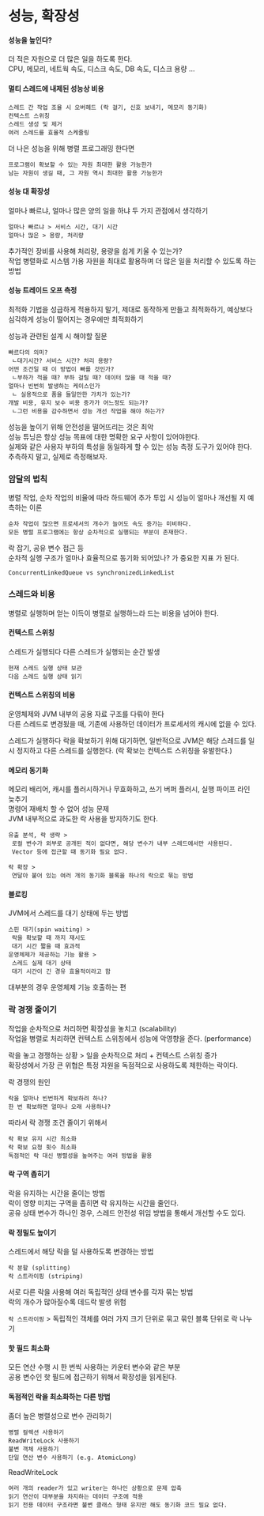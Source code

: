 # 성능, 확장성

#### 성능을 높인다?&#x20;

&#x20;더 적은 자원으로 더 많은 일을 하도록 한다.\
&#x20;CPU, 메모리, 네트웍 속도, 디스크 속도, DB 속도, 디스크 용량 …

#### 멀티 스레드에 내제된 성능상 비용

```
스레드 간 작업 조율 시 오버헤드 (락 걸기, 신호 보내기, 메모리 동기화)
컨텍스트 스위칭
스레드 생성 및 제거
여러 스레드를 효율적 스케줄링
```

더 나은 성능을 위해 병렬 프로그래밍 한다면

```
프로그램이 확보할 수 있는 자원 최대한 활용 가능한가
남는 자원이 생길 때, 그 자원 역시 최대한 활용 가능한가 
```

#### 성능 대 확장성

얼마나 빠르냐, 얼마나 많은 양의 일을 하냐 두 가지 관점에서 생각하기

```
얼마나 빠르냐 > 서비스 시간, 대기 시간
얼마나 많은 > 용량, 처리량
```

추가적인 장비를 사용해 처리량, 용량을 쉽게 키울 수 있는가?\
&#x20;작업 병렬화로 시스템 가용 자원을 최대로 활용하며 더 많은 일을 처리할 수 있도록 하는 방법

#### 성능 트레이드 오프 측정

최적화 기법을 성급하게 적용하지 말기, 제대로 동작하게 만들고 최적화하기, 예상보다 심각하게 성능이 떨어지는 경우에만 최적화하기

성능과 관련된 설계 시 해야할 질문

```
빠르다의 의미?
 ㄴ대기시간? 서비스 시간? 처리 용량?
어떤 조건일 때 이 방법이 빠를 것인가?
 ㄴ부하가 적을 때? 부하 걸릴 때? 데이터 많을 때 적을 때?
얼마나 빈번히 발생하는 케이스인가
 ㄴ 실용적으로 품을 들일만한 가치가 있는가?
개발 비용, 유지 보수 비용 증가가 어느정도 되는가?
 ㄴ그런 비용을 감수하면서 성능 개선 작업을 해야 하는가?
```

성능을 높이기 위해 안전성을 떨어뜨리는 것은 최악\
성능 튜닝은 항상 성능 목표에 대한 명확한 요구 사항이 있어야한다.\
실제와 같은 사용자 부하의 특성을 동일하게 할 수 있는 성능 측정 도구가 있어야 한다.\
추측하지 말고, 실제로 측정해보자.

### 암달의 법칙

&#x20;병렬 작업, 순차 작업의 비율에 따라 하드웨어 추가 투입 시 성능이 얼마나 개선될 지 예측하는 이론

```
순차 작업이 많으면 프로세서의 개수가 늘어도 속도 증가는 미비하다.
모든 병렬 프로그램에는 항상 순차적으로 실행되는 부분이 존재한다.
```

락 잡기, 공유 변수 접근 등\
순차적 실행 구조가 얼마나 효율적으로 동기화 되어있나? 가 중요한 지표 가 된다.

`ConcurrentLinkedQueue vs synchronizedLinkedList`

### 스레드와 비용

병렬로 실행하며 얻는 이득이 병렬로 실행하느라 드는 비용을 넘어야 한다.

#### 컨텍스트 스위칭

스레드가 실행되다 다른 스레드가 실행되는 순간 발생

```
현재 스레드 실행 상태 보관
다음 스레드 실행 상태 읽기
```

#### 컨텍스트 스위칭의 비용

운영체제와 JVM 내부의 공용 자료 구조를 다뤄야 한다\
다른 스레드로 변경됬을 때, 기존에 사용하던 데이터가 프로세서의 캐시에 없을 수 있다.

스레드가 실행하다 락을 확보하기 위해 대기하면, 일반적으로 JVM은 해당 스레드를 일시 정지하고 다른 스레드를 실행한다. (락 확보는 컨텍스트 스위칭을 유발한다.)

#### 메모리 동기화

메모리 배리어, 캐시를 플러시하거나 무효화하고, 쓰기 버퍼 플러시, 실행 파이프 라인 늦추기\
명령어 재배치 할 수 없어 성능 문제\
JVM 내부적으로 과도한 락 사용을 방지하기도 한다.

```
유출 분석, 락 생략 >
 로컬 변수가 외부로 공개된 적이 없다면, 해당 변수가 내부 스레드에서만 사용된다. 
 Vector 등에 접근할 때 동기화 필요 없다.

락 확장 > 
 연달아 붙어 있는 여러 개의 동기화 블록을 하나의 락으로 묶는 방법
```

#### 블로킹

JVM에서 스레드를 대기 상태에 두는 방법

```
스핀 대기(spin waiting) >
 락을 확보할 때 까지 재시도
 대기 시간 짧을 때 효과적
운영체제가 제공하는 기능 활용 >
 스레드 실제 대기 상태
 대기 시간이 긴 경유 효율적이라고 함
```

대부분의 경우 운영체제 기능 호출하는 편

### 락 경쟁 줄이기

작업을 순차적으로 처리하면 확장성을 놓치고 (scalability)\
작업을 병렬로 처리하면 컨텍스트 스위칭에서 성능에 악영향을 준다. (performance)

락을 놓고 경쟁하는 상황 > 일을 순차적으로 처리 + 컨텍스트 스위칭 증가\
확장성에서 가장 큰 위협은 특정 자원을 독점적으로 사용하도록 제한하는 락이다.

락 경쟁의 원인

```
락을 얼마나 빈번하게 확보하려 하나?
한 번 확보하면 얼마나 오래 사용하나?
```

따라서 락 경쟁 조건 줄이기 위해서

```
락 확보 유지 시간 최소화
락 확보 요청 횟수 최소화
독점적인 락 대신 병렬성을 높여주는 여러 방법을 활용
```

#### 락 구역 좁히기

락을 유지하는 시간을 줄이는 방법\
락이 영향 미치는 구역을 좁히면 락 유지하는 시간을 줄인다.\
공유 상태 변수가 하나인 경우, 스레드 안전성 위임 방법을 통해서 개선할 수도 있다.

#### 락 정밀도 높이기

스레드에서 해당 락을 덜 사용하도록 변경하는 방법

```
락 분할 (splitting)
락 스트라이핑 (striping)
```

서로 다른 락을 사용해 여러 독립적인 상태 변수를 각자 묶는 방법\
락의 개수가 많아질수록 데드락 발생 위험

`락 스트라이핑` > 독립적인 객체를 여러 가지 크기 단위로 묶고 묶인 블록 단위로 락 나누기

#### 핫 필드 최소화

모든 연산 수행 시 한 번씩 사용하는 카운터 변수와 같은 부분\
공용 변수인 핫 필드에 접근하기 위해서 확장성을 읽게된다.

#### 독점적인 락을 최소화하는 다른 방법

좀더 높은 병렬성으로 변수 관리하기

```
병렬 컬렉션 사용하기
ReadWriteLock 사용하기
불변 객체 사용하기
단일 연산 변수 사용하기 (e.g. AtomicLong)
```

ReadWriteLock

```
여러 개의 reader가 있고 writer는 하나인 상황으로 문제 압축
읽기 연산이 대부분을 차지하는 데이터 구조에 적용
읽기 전용 데이터 구조라면 불변 클래스 형태 유지만 해도 동기화 코드 필요 없다.
```
